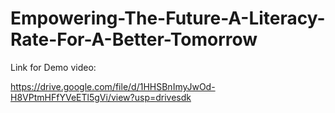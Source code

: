 # Empowering-The-Future-A-Literacy-Rate-For-A-Better-Tomorrow

Link for Demo video:

https://drive.google.com/file/d/1HHSBnImyJwOd-H8VPtmHFfYVeETl5gVi/view?usp=drivesdk

